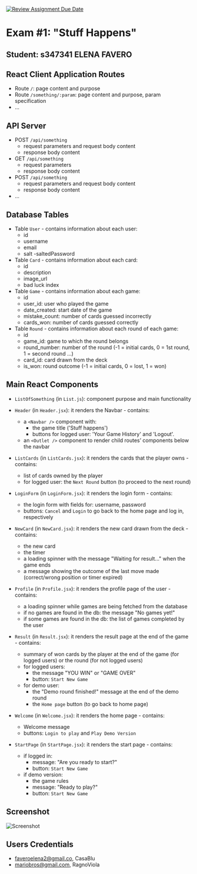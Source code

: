 [![Review Assignment Due Date](https://classroom.github.com/assets/deadline-readme-button-22041afd0340ce965d47ae6ef1cefeee28c7c493a6346c4f15d667ab976d596c.svg)](https://classroom.github.com/a/ArqHNgsV)
# Exam #1: "Stuff Happens"
## Student: s347341 ELENA FAVERO

## React Client Application Routes

- Route `/`: page content and purpose
- Route `/something/:param`: page content and purpose, param specification
- ...

## API Server

- POST `/api/something`
  - request parameters and request body content
  - response body content
- GET `/api/something`
  - request parameters
  - response body content
- POST `/api/something`
  - request parameters and request body content
  - response body content
- ...

## Database Tables

- Table `User` - contains information about each user:
  - id
  - username
  - email
  - salt
  -saltedPassword 
- Table `Card` - contains information about each card:
  - id
  - description
  - image_url
  - bad luck index 
- Table `Game` - contains information about each game:
  - id
  - user_id: user who played the game
  - date_created: start date of the game
  - mistake_count: number of cards guessed incorrectly
  - cards_won: number of cards guessed correctly
- Table `Round` - contains information about each round of each game:
  - id
  - game_id: game to which the round belongs
  - round_number: number of the round (-1 = initial cards, 0 = 1st round, 1 = second round ...)
  - card_id: card drawn from the deck
  - is_won: round outcome (-1 = initial cards, 0 = lost, 1 = won)


## Main React Components

- `ListOfSomething` (in `List.js`): component purpose and main functionality

- `Header` (in `Header.jsx`): it renders the Navbar - contains:
  - a `<Navbar />` component with: 
    - the game title ('Stuff happens')
    - buttons for logged user: 'Your Game History' and 'Logout'.
  - an `<Outlet />` component to render child routes’ components below the navbar

- `ListCards` (in `ListCards.jsx`): it renders the cards that the player owns - contains:
  - list of cards owned by the player
  - for logged user: the `Next Round` button (to proceed to the next round)
  

- `LoginForm` (in `LoginForm.jsx`): it renders the login form - contains:
  - the login form with fields for: username, password
  - buttons: `Cancel` and `Login` to go back to the home page and log in, respectively

- `NewCard` (in `NewCard.jsx`): it renders the new card drawn from the deck - contains:
  - the new card
  - the timer
  - a loading spinner with the message "Waiting for result..." when the game ends
  - a message showing the outcome of the last move made (correct/wrong position or timer expired)

- `Profile` (in `Profile.jsx`): it renders the profile page of the user - contains:
  - a loading spinner while games are being fetched from the database
  - if no games are found in the db: the message "No games yet!" 
  - if some games are found in the db: the list of games completed by the user

- `Result` (in `Result.jsx`): it renders the result page at the end of the game - contains:
  - summary of won cards by the player at the end of the game (for logged users) or the round (for not logged users)
  - for logged users:
    - the message "YOU WIN" or "GAME OVER"
    - button: `Start New Game`
  - for demo user: 
    - the "Demo round finished!" message at the end of the demo round
    - the `Home page` button (to go back to home page)

- `Welcome` (in `Welcome.jsx`): it renders the home page - contains:
  - Welcome message
  - buttons: `Login to play` and `Play Demo Version`

- `StartPage` (in `StartPage.jsx`): it renders the start page - contains:
  - if logged in:
    - message: "Are you ready to start?"
    - button: `Start New Game`
  - if demo version:
    - the game rules
    - message: "Ready to play?"
    - button: `Start New Game`





## Screenshot

![Screenshot](./img/screenshot.jpg)

## Users Credentials

- faveroelena2@gmail.co, CasaBlu
- mariobros@gmail.com, RagnoViola
